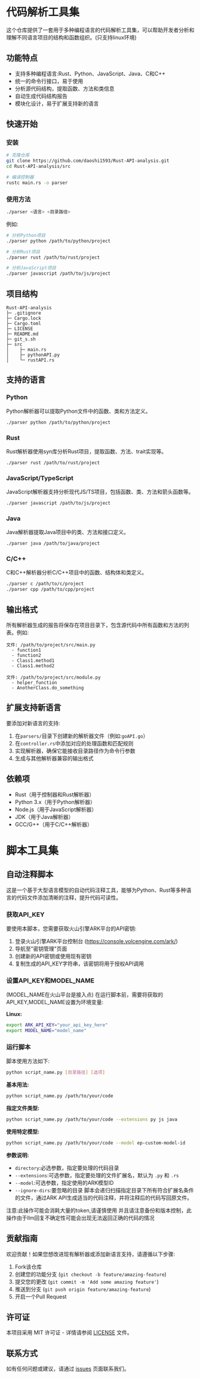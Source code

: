 # 代码解析工具集

这个仓库提供了一套用于多种编程语言的代码解析工具集，可以帮助开发者分析和理解不同语言项目的结构和函数组织。(只支持linux环境)

## 功能特点

- 支持多种编程语言:Rust、Python、JavaScript、Java、C和C++
- 统一的命令行接口，易于使用
- 分析源代码结构，提取函数、方法和类信息
- 自动生成代码结构报告
- 模块化设计，易于扩展支持新的语言

## 快速开始

### 安装

```bash
# 克隆仓库
git clone https://github.com/daoshi1593/Rust-API-analysis.git
cd Rust-API-analysis/src

# 编译控制器
rustc main.rs -o parser
```

### 使用方法

```bash
./parser <语言> <目录路径>
```

例如:

```bash
# 分析Python项目
./parser python /path/to/python/project

# 分析Rust项目
./parser rust /path/to/rust/project

# 分析JavaScript项目
./parser javascript /path/to/js/project
```

## 项目结构

```
Rust-API-analysis
├─ .gitignore
├─ Cargo.lock
├─ Cargo.toml
├─ LICENSE
├─ README.md
├─ git_s.sh
├─ src
│    ├─ main.rs
│    ├─ pythonAPI.py
│    └─ rustAPI.rs
```

## 支持的语言

### Python

Python解析器可以提取Python文件中的函数、类和方法定义。

```bash
./parser python /path/to/python/project
```

### Rust

Rust解析器使用syn库分析Rust项目，提取函数、方法、trait实现等。

```bash
./parser rust /path/to/rust/project
```

### JavaScript/TypeScript

JavaScript解析器支持分析现代JS/TS项目，包括函数、类、方法和箭头函数等。

```bash
./parser javascript /path/to/js/project
```

### Java

Java解析器提取Java项目中的类、方法和接口定义。

```bash
./parser java /path/to/java/project
```

### C/C++

C和C++解析器分析C/C++项目中的函数、结构体和类定义。

```bash
./parser c /path/to/c/project
./parser cpp /path/to/cpp/project
```

## 输出格式

所有解析器生成的报告将保存在项目目录下，包含源代码中所有函数和方法的列表。例如:

```
文件: /path/to/project/src/main.py
  - function1
  - function2
  - Class1.method1
  - Class1.method2

文件: /path/to/project/src/module.py
  - helper_function
  - AnotherClass.do_something
```

## 扩展支持新语言

要添加对新语言的支持:

1. 在`parsers/`目录下创建新的解析器文件（例如:`goAPI.go`）
2. 在`controller.rs`中添加对应的处理函数和匹配规则
3. 实现解析器，确保它能接收目录路径作为命令行参数
4. 生成与其他解析器兼容的输出格式

## 依赖项

- Rust（用于控制器和Rust解析器）
- Python 3.x（用于Python解析器）
- Node.js（用于JavaScript解析器）
- JDK（用于Java解析器）
- GCC/G++（用于C/C++解析器）


# 脚本工具集

## 自动注释脚本

这是一个基于大型语言模型的自动代码注释工具，能够为Python、Rust等多种语言的代码文件添加清晰的注释，提升代码可读性。

### 获取API_KEY

要使用本脚本，您需要获取火山引擎ARK平台的API密钥:

1. 登录火山引擎ARK平台控制台 (https://console.volcengine.com/ark/)
2. 导航至"密钥管理"页面
3. 创建新的API密钥或使用现有密钥
4. 复制生成的API_KEY字符串，该密钥将用于授权API调用

### 设置API_KEY和MODEL_NAME
(MODEL_NAME在火山平台是接入点)
在运行脚本前，需要将获取的API_KEY,MODEL_NAME设置为环境变量:

**Linux:**
```bash
export ARK_API_KEY="your_api_key_here"
export MODEL_NAME="model_name"
```

### 运行脚本

脚本使用方法如下:

```bash
python script_name.py [目录路径] [选项]
```

**基本用法:**
```bash
python script_name.py /path/to/your/code
```

**指定文件类型:**
```bash
python script_name.py /path/to/your/code --extensions py js java
```

**使用特定模型:**
```bash
python script_name.py /path/to/your/code --model ep-custom-model-id
```

**参数说明:**
- `directory`:必选参数，指定要处理的代码目录
- `--extensions`:可选参数，指定要处理的文件扩展名，默认为 `.py` 和 `.rs`
- `--model`:可选参数，指定使用的ARK模型ID
- `--ignore-dirs`:要忽略的目录
脚本会递归扫描指定目录下所有符合扩展名条件的文件，通过ARK API生成适当的代码注释，并将注释后的代码写回原文件。

注意:此操作可能会消耗大量的token,请谨慎使用
并且请注意备份和版本控制，此操作由于llm回复不确定性可能会出现无法返回正确的代码的情况
## 贡献指南

欢迎贡献！如果您想改进现有解析器或添加新语言支持，请遵循以下步骤:

1. Fork该仓库
2. 创建您的功能分支 (`git checkout -b feature/amazing-feature`)
3. 提交您的更改 (`git commit -m 'Add some amazing feature'`)
4. 推送到分支 (`git push origin feature/amazing-feature`)
5. 开启一个Pull Request

## 许可证

本项目采用 MIT 许可证 - 详情请参阅 [LICENSE](LICENSE) 文件。

## 联系方式

如有任何问题或建议，请通过 [issues](https://github.com/daoshi1593/Rust-API-analysis/issues) 页面联系我们。
